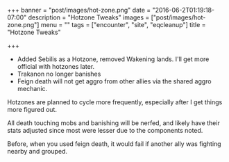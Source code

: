 +++
banner = "post/images/hot-zone.png"
date = "2016-06-2T01:19:18-07:00"
description = "Hotzone Tweaks"
images = ["post/images/hot-zone.png"]
menu = ""
tags = ["encounter", "site", "eqcleanup"]
title = "Hotzone Tweaks"

+++
* Added Sebilis as a Hotzone, removed Wakening lands. I'll get more official with hotzones later.
* Trakanon no longer banishes
* Feign death will not get aggro from other allies via the shared aggro mechanic.
<!--more-->
Hotzones are planned to cycle more frequently, especially after I get things more figured out.

All death touching mobs and banishing will be nerfed, and likely have their stats adjusted since most were lesser due to the components noted.

Before, when you used feign death, it would fail if another ally was fighting nearby and grouped.